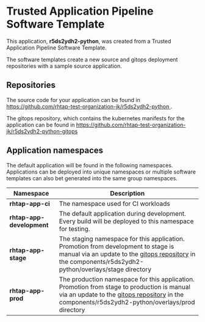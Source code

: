 # Trusted Application Pipeline Software Template

This application, **r5ds2ydh2-python**, was created from a Trusted Application Pipeline Software Template.

The software templates create a new source and gitops deployment repositories with a sample source application. 

## Repositories

The source code for your application can be found in [https://github.com/rhtap-test-organization-jk/r5ds2ydh2-python ](https://github.com/rhtap-test-organization-jk/r5ds2ydh2-python ).
 
The gitops repository, which contains the kubernetes manifests for the application can be found in 
[https://github.com/rhtap-test-organization-jk/r5ds2ydh2-python-gitops ](https://github.com/rhtap-test-organization-jk/r5ds2ydh2-python-gitops ) 

## Application namespaces 

The default application will be found in the following namespaces. Applications can be deployed into unique namespaces or multiple software templates can also bet generated into the same group namespaces.  

|  Namespace   |  Description   |  
| -------- | -------- |
| **rhtap-app-ci** | The namespace used for CI workloads |
| **rhtap-app-development** | The default application during development. Every build will be deployed to this namespace for testing. |
| **rhtap-app-stage** | The staging namespace for this application. Promotion from development to stage is manual via an update to the [gitops repository](https://github.com/rhtap-test-organization-jk/r5ds2ydh2-python-gitops ) in the components/r5ds2ydh2-python/overlays/stage directory |
| **rhtap-app-prod** | The production namespace for this application. Promotion from stage to production is manual via an update to the [gitops repository](https://github.com/rhtap-test-organization-jk/r5ds2ydh2-python-gitops ) in the components/r5ds2ydh2-python/overlays/prod directory |